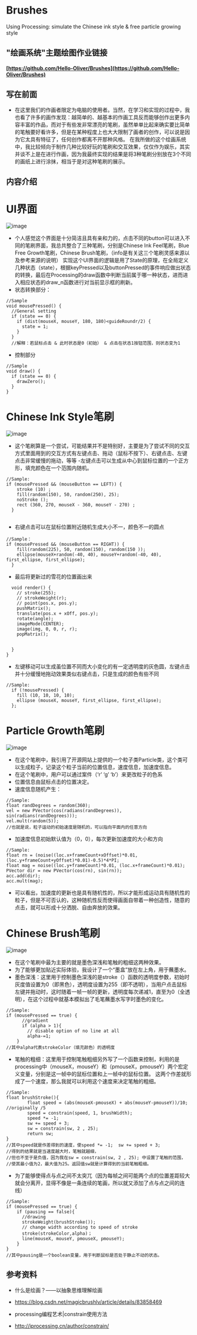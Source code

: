 # Brushes
Using Processing: simulate the Chinese ink style &amp; free particle growing style

## "绘画系统"主题绘图作业链接
#### [https://github.com/Hello-Oliver/Brushes](https://github.com/Hello-Oliver/Brushes)
## 写在前面
-   在这里我们的作画者限定为电脑的使用者。当然，在学习和实现的过程中，我也看了许多的画作发现：越简单的、越基本的作画工具反而能够创作出更多内容丰富的作品，而对于有些发非常漂亮的笔刷，虽然单单比起来确实要比简单的笔触要好看许多，但是在某种程度上也大大限制了画者的创作，可以说是因为它太具有特征了，任何创作都离不开那种风格。
在我所做的这个绘画系统中，我比较倾向于制作几种比较好玩的笔刷和交互效果，仅仅作为娱乐，其实并谈不上是在进行作画，因为我最终实现的结果是将3种笔刷分别放在3个不同的画纸上进行涂抹，相当于是对这种笔刷的展示。

## 内容介绍
# UI界面
![image](https://github.com/Hello-Oliver/Brushes/blob/master/a.png)
-  个人感觉这个界面是十分简洁且具有亲和力的，点击不同的button可以进入不同的笔刷界面，我总共整合了三种笔刷，分别是Chinese Ink Feel笔刷，Blue Free Growth笔刷，Chinese Brush笔刷，（info是有关这三个笔刷灵感来源以及参考来源的说明）
	实现这个UI界面的逻辑是用了State的原理，在全局定义几种状态（state），根据keyPressed以及buttonPressed的事件响应做出状态的转换，最后在Processing的draw函数中判断当前属于哪一种状态，进而进入相应状态的draw_n函数进行对当前显示框的刷新。
- 状态转换部分：
```ecmascript 6
//Sample
void mousePressed() {
  //General setting
  if (state == 0) {
    if (dist(mouseX, mouseY, 180, 180)<guideRoundr/2) {
      state = 1;
    }
  }
  //解释：若鼠标点击 & 此时状态是0（初始） & 点击在状态1按钮范围，则状态变为1
```
-  控制部分
```ecmascript 6
//Sample
void draw() {
  if (state == 0) { 
    drawZero();
  } 
}
```
# Chinese Ink Style笔刷
![image](https://github.com/Hello-Oliver/Brushes/blob/master/c.png)
-   这个笔刷算是一个尝试，可能结果并不是特别好，主要是为了尝试不同的交互方式里面用到的交互方式有左键点击、拖动（鼠标不按下）、右键点击、左键点击非常缓慢的拖动，等等
-左键点击可以生成从中心到鼠标位置的一个正方形，填充颜色在一个范围内随机。
```ecmascript 6
//Sample:
if (mousePressed && (mouseButton == LEFT)) {
    stroke (10) ;
    fill(random(150), 50, random(250), 25);
    noStroke ();
    rect (360, 270, mouseX - 360, mouseY - 270) ;
  }
  
```
-   右键点击可以在鼠标位置附近随机生成大小不一，颜色不一的圆点
```ecmascript 6
//Sample：
if (mousePressed && (mouseButton == RIGHT)) {
    fill(random(225), 50, random(150), random(150 ));
    ellipse(mouseX+random(-40, 40), mouseY+random(-40, 40), first_ellipse, first_ellipse);
  }

```
-  最后将更新过的雪花的位置画出来
```ecmascript 6
  void render() {
    // stroke(255);
    // strokeWeight(r);
    // point(pos.x, pos.y);
    pushMatrix();
    translate(pos.x + xOff, pos.y);
    rotate(angle);
    imageMode(CENTER);
    image(img, 0, 0, r, r);
    popMatrix();


  }
}
```
-   左键移动可以生成虽位置不同而大小变化的有一定透明度的灰色圆，左键点击并十分缓慢地拖动效果类似右键点击，只是生成的颜色有些不同
```ecmascript 6
//Sample:
  if (!mousePressed) {
    fill (10, 10, 10, 10);
    ellipse (mouseX, mouseY, first_ellipse, first_ellipse);
  };

```
# Particle Growth笔刷
![image](https://github.com/Hello-Oliver/Brushes/blob/master/d.png)
- 在这个笔刷中，我引用了开源网站上提供的一个粒子类Particle类，这个类可以生成粒子，记录这个粒子当前的位置信息，速度信息，加速度信息。
- 在这个笔刷中，用户可以通过案件（‘r’ ‘g’ ‘b’）来更改粒子的色系
- 位置信息由鼠标点击的位置决定。
- 速度信息随机产生：
```ecmascript 6
//Sample:
float randDegrees = random(360);
vel = new PVector(cos(radians(randDegrees)), sin(radians(randDegrees)));
vel.mult(random(5));
//也就是说，粒子运动的初始速度是随机的，可以指向平面内的任意方向

```
- 加速度信息初始默认值为（0，0），每次更新加速度的大小和方向
```ecmascript 6
//Sample:
float rn = (noise((loc.x+frameCount+xOffset)*0.01, (loc.y+frameCount+yOffset)*0.01)-0.5)*4*PI;
float mag = noise((loc.y+frameCount)*0.01, (loc.x+frameCount)*0.01);
PVector dir = new PVector(cos(rn), sin(rn));
acc.add(dir);
acc.mult(mag);

```
- 可以看出，加速度的更新也是具有随机性的，所以才能形成运动具有随机性的粒子，但是不可否认的，这种随机性反而使得画面自带着一种创造性，随意的点击，就可以形成十分洒脱、自由奔放的效果。
# Chinese Brush笔刷
![image](https://github.com/Hello-Oliver/Brushes/blob/master/e.png)
- 在这个笔刷中最为主要的就是墨色深浅和笔触的粗细这两种效果。
- 为了能够更加贴近实际体验，我设计了一个“墨盒”放在左上角，用于蘸墨水。
- 墨色深浅：这里用于控制墨色深浅的是stroke（）函数的透明度参数，初始时灰度值设置为0（即黑色），透明度设置为255（即不透明），当用户点击鼠标左键并拖动时，这时随着一帧一帧的更新，透明度每次递减1，直至为0（全透明），在这个过程中就基本模拟出了毛笔蘸墨水写字时墨色的变化。
```ecmascript 6
//Sample:
if (mousePressed == true) {
      //gradient
      if (alpha > 1){ 
        // disable option of no line at all
        alpha-=1;
    }
//其中alpha代表strokeColor（填充颜色）的透明度 

```
- 笔触的粗细：这里用于控制笔触粗细另外写了一个函数来控制，利用的是processing中（mouseX，mouseY）和（pmouseX，pmouseY）两个宏定义变量，分别是这一帧中的鼠标位置和上一帧中的鼠标位置。
	这两个作差就形成了一个速度，那么我就可以利用这个速度来决定笔触的粗细。
```ecmascript 6
//Sample:
float brushStroke(){
  		float speed = (abs(mouseX-pmouseX) + abs(mouseY-pmouseY))/10; //originally /5
  		speed = constrain(speed, 1, brushWidth);
  		speed *= -1;
  		sw += speed + 3;
  		sw = constrain(sw, 2 , 25);
  		return sw;
}
//其中speed就是作差得到的速度，使speed *= -1;  sw += speed + 3;
//得到的结果就是当速度越大时，笔触就越细，
//但也不至于是负值，因为我在sw = constrain(sw, 2 , 25); 中设置了笔触的范围，
//使其最小值为2，最大值为25。返回值sw就是计算得到的当前笔触粗细。

```
- 为了能够使得点与点之间不太突兀（因为每帧之间可能两个点的位置差距较大就会分离开，显得不像是一条连续的笔画，所以就又添加了点与点之间的连线）
```ecmascript 6
//Sample:
if (mousePressed == true) {
    if (pausing == false){
      //drawing
      strokeWeight(brushStroke()); 
      // change width according to speed of stroke
      stroke(strokeColor,alpha)；
      line(mouseX, mouseY, pmouseX, pmouseY);
	}
}
//其中pausing是一个boolean变量，用于判断鼠标是否处于静止不动的状态。

```
## 参考资料
- 什么是绘画？——以抽象思维理解绘画
- https://blog.csdn.net/magicbrushlv/article/details/83858469

- processing编程艺术|constrain使用方法
- http://iprocessing.cn/author/constrain/

